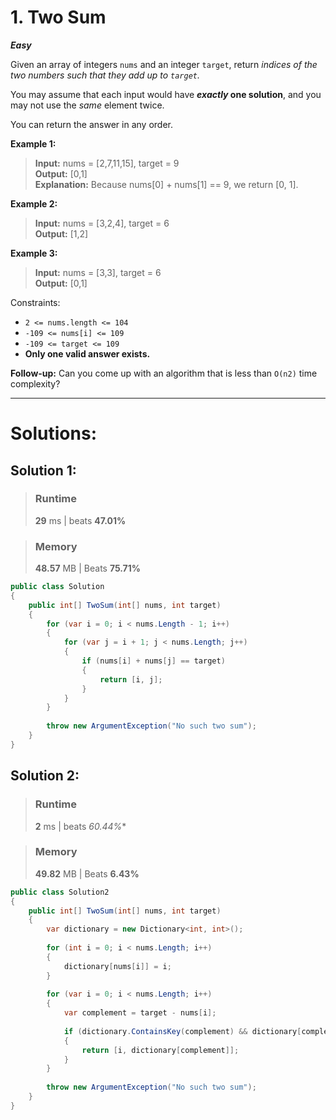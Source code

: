 ﻿# 1. Two Sum

***Easy***

Given an array of integers `nums` and an integer `target`, return *indices of the two numbers such that they add up to `target`.*

You may assume that each input would have ***exactly* one solution**, and you may not use the *same* element twice.

You can return the answer in any order.

**Example 1:**

> **Input:** nums = [2,7,11,15], target = 9 \
> **Output:** [0,1] \
> **Explanation:** Because nums[0] + nums[1] == 9, we return [0, 1].

**Example 2:**

> **Input:** nums = [3,2,4], target = 6 \
> **Output:** [1,2] 

**Example 3:**

> **Input:** nums = [3,3], target = 6 \
> **Output:** [0,1]


Constraints:

* `2 <= nums.length <= 104`
* `-109 <= nums[i] <= 109`
* `-109 <= target <= 109`
* **Only one valid answer exists.**


**Follow-up:** Can you come up with an algorithm that is less than `O(n2)` time complexity?

---

# Solutions:

## Solution 1:
> ### Runtime
> **29** ms | beats **47.01%** 

> ### Memory
> **48.57** MB | Beats **75.71%**

```csharp
public class Solution 
{
    public int[] TwoSum(int[] nums, int target) 
    {
        for (var i = 0; i < nums.Length - 1; i++)
        {
            for (var j = i + 1; j < nums.Length; j++)
            {
                if (nums[i] + nums[j] == target)
                {
                    return [i, j];
                }
            }
        }
        
        throw new ArgumentException("No such two sum");
    }
}
```

## Solution 2:
> ### Runtime
> **2** ms | beats *60.44%**

> ### Memory
> **49.82** MB | Beats **6.43%**

```csharp
public class Solution2
{
    public int[] TwoSum(int[] nums, int target)
    {
        var dictionary = new Dictionary<int, int>();
        
        for (int i = 0; i < nums.Length; i++) 
        {
            dictionary[nums[i]] = i;
        }
        
        for (var i = 0; i < nums.Length; i++)
        {
            var complement = target - nums[i];
            
            if (dictionary.ContainsKey(complement) && dictionary[complement] != i)
            {
                return [i, dictionary[complement]];
            }
        }
        
        throw new ArgumentException("No such two sum");
    }
}
```